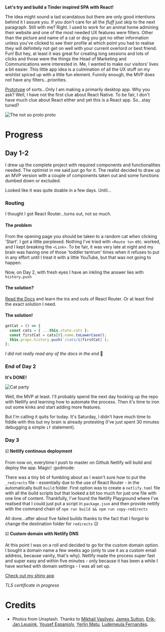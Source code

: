 **Let's try and build a Tinder inspired SPA with React!**

The idea might sound a tad scandalous but there are only good intentions behind it I assure you. If you don't care for all the _fluff_ just skip to the next paragraph. Still with me? Right. I used to work for an animal home admining their website and one of the most needed UX features were filters. Other than the picture and name of a cat or dog you got no other information unless you've clicked to see their profile at which point you had to realise they will definitely not get on well with your current overlord or best friend. Fun! But hey, at least it was great for creating long sessions and lots of clicks and those were the things the Head of Marketing and Communications were interested in. Me, I wanted to make our visitors’ lives a bit easier. This little app idea is a culmination of all the UX stuff on my wishlist spiced up with a little fun element. Funnily enough, the MVP does not have any filters...priorities.

[Prototype](https://codepen.io/krisztiiin/pen/zLePMb) of sorts...Only I am making a primarily desktop app. Why you ask? Well, I have not the first clue about React Native. To be fair, I don't have much clue about React either and yet this is a React app. So...stay tuned?

![The not so proto proto](https://krisztin.github.io/assets/img/recat.png)

# Progress

## Day 1-2

I drew up the complete project with required components and functionalities needed. The optimist in me said just go for it. The realist decided to draw up an MVP version with a couple of components taken out and some functions dumbed down or excluded.

Looked like it was quite doable in a few days. Until...

### Routing

I thought I got React Router...turns out, not so much.

#### The problem

From the opening page you should be taken to a random cat when clicking 'Start'. I got a little perplexed. Nothing I've tried with `<Route to>` etc. worked, and I kept breaking the `<Link>`. To be fair, it was very late at night and my brain was having one of those 'toddler tantrum' times when it refuses to put in any effort until I treat it with a little YouTube, but that was not going to happen.

Now, on Day 2, with fresh eyes I have an inkling the answer lies with `history.push`

#### The solution?

[Read the Docs](https://reacttraining.com/react-router/web/example/basic) and learn the ins and outs of React Router. Or at least find the exact solution I need.

#### The solution!

```js
getCat = () => {
  const cats = { ...this.state.cats };
  const firstCat = cats[0].name.toLowerCase();
  this.props.history.push(`/cats/${firstCat}`);
};
```

_I did not really read any of the docs in the end_ :grimacing:

### End of Day 2

**It's DONE!**

![Cat party](https://media.giphy.com/media/achoDiZFxZvdm/giphy.gif)

Well, the MVP at least. I'll probably spend the next day hooking up the repo with Netlify and learning how to automate the process. Then it's time to iron out some kinks and start adding more features.

But I'm calling it quits for today. It's Saturday, I didn't have much time to fiddle with this but my brain is already protesting (I've just spent 30 minutes debugging a simple `if` statement).

### Day 3

:ballot_box_with_check: **Netlify continous deployment**

From now on, everytime I push to master on Github Netlify will build and deploy the app. Magic! :godmode:

There was a tiny bit of fumbling about as I wasn't sure how to put the `_redirects` file - essentially due to the use of React Router - in the automatically built `build` folder. First option was to create a `netlify.toml` file with all the build scripts but that looked a bit too much for just one file with one line of content. Thankfully, I've found the Netlify Playground where I've realised that I could just put a script in `package.json` and then provide netlify with the command chain of `npm run build && npm run copy-redirects`

All done...after about five failed builds thanks to the fact that I forgot to change the destination folder for `redirects` :disappointed_relieved:

:ballot_box_with_check: **Custom domain with Netlify DNS**

At this point I was on a roll and decided to go for the custom domain option. I bought a domain name a few weeks ago (only to use it as a custom email address, because vanity, that's why). Netlify made the process super fast and super easy and within five minutes - only because it has been a while I have worked with domain settings - I was all set up.

[Check out my shiny app](http://recat.kriszt.in/)

_TLS certificate in progress_

# Credits

- Photos from Unsplash. Thanks to [Mikhail Vasilyev](https://unsplash.com/@miklevasilyev), [James Sutton](https://unsplash.com/@jamessutton_photography), [Erik-Jan Leusink](https://unsplash.com/@ejleusink), [Yousef Espanioly](https://unsplash.com/@yespanioly), [Yerlin Matu](https://unsplash.com/@yerlinmatu), [Ludemeula Fernandes](https://unsplash.com/@ludemeula).
